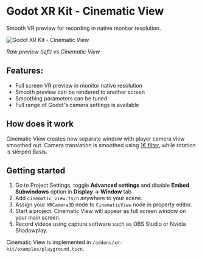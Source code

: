 # Godot XR Kit - Cinematic View

Smooth VR preview for recording in native monitor resolution.

![Godot XR Kit - Cinematic View](/screenshots/cinematic_view.gif)

*Raw preview (left) vs Cinematic View*

## Features:

- Full screen VR preview in monitor native resolution
- Smooth preview can be rendered to another screen
- Smoothing parameters can be tuned
- Full range of Godot's camera settings is available 

## How does it work

Cinematic View creates new separate window with player camera view smoothed out. Camera translation is smoothed using [1€ filter](https://gery.casiez.net/1euro/), while rotation is slerped Basis. 

## Getting started

1. Go to Project Settings, toggle **Advanced settings** and disable **Embed Subwindows** option in **Display -> Window** tab 
2. Add `cinematic_view.tscn` anywhere to your scene.
3. Assign your `XRCamera3D` node to `CinematicView` node in property editor. 
4. Start a project. Cinematic View will appear as full screen window on your main screen.
5. Record videos using capture software such as OBS Studio or Nvidia Shadowplay.

Cinematic View is implemented in `/addons/xr-kit/examples/playground.tscn`.